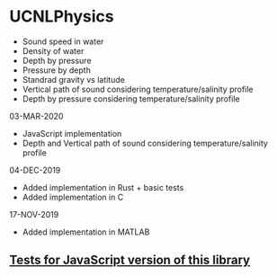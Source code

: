 # UCNLPhysics
* Sound speed in water
* Density of water
* Depth by pressure
* Pressure by depth
* Standrad gravity vs latitude
* Vertical path of sound considering temperature/salinity profile
* Depth by pressure considering temperature/salinity profile

03-MAR-2020
- JavaScript implementation
- Depth and Vertical path of sound considering temperature/salinity profile

04-DEC-2019
- Added implementation in Rust + basic tests
- Added implementation in C

17-NOV-2019
- Added implementation in MATLAB


## [Tests for JavaScript version of this library](https://ucnl.github.io/UCNLPhysics/JS/ucnlphysics_js_tests.html)
